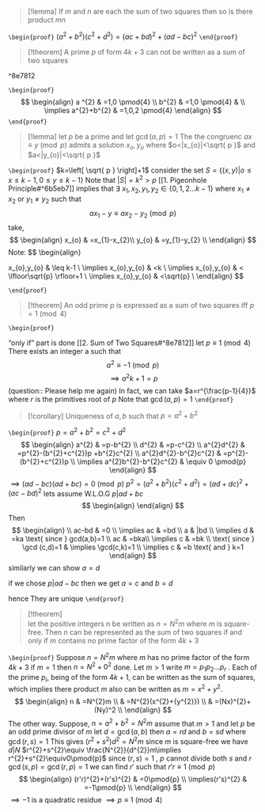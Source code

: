
>[!lemma] 
>If $m$ and $n$ are each the sum of two squares then so is there product $mn$

`\begin{proof}`
$\left( a ^{2}+b^{2} \right)\left( c^{2}+d^{2} \right)=(ac + bd)^{2} + (ad-bc)^{2}$
`\end{proof}`
>[!theorem]
>A prime $p$ of form $4k+3$ can not be written as a sum of two squares

^8e7812

`\begin{proof}`
$$
\begin{align}
a ^{2} & =1,0 \pmod{4} \\
b^{2} & =1,0 \pmod{4} & \\
\implies a^{2}+b^{2} & =1,0,2 \pmod{4}
\end{align}
$$
`\end{proof}`

>[!lemma]
>let $p$ be a prime and let $\gcd(a,p)=1$ 
>The the congruenc
>$ax\equiv y \pmod{p}$
>admits a solution $x_{o},y_{o}$ where 
>$o<|x_{o}|<\sqrt{ p }$ and $a<|y_{o}|<\sqrt{ p }$

`\begin{proof}`
$k=\left[ \sqrt{ p } \right]+1$
consider the set
$S=\left\{ (x,y)|o\leq x\leq k-1,0\leq y\leq k-1 \right\}$
Note that $|S|=k^{2}>p$
[[1. Pigeonhole Principle#^6b5eb7]] implies that
$\exists \ x_{1},x_{2},y_{1},y_{2} \in \left\{ 0,1,2\dots k-1 \right\}$ where $x_{1} \not= x_{2}$ or $y_{1}\neq y_{2}$ such that
$$
ax_{1}-y\equiv ax_{2}-y_{2} \pmod{p}
$$
take,
$$
\begin{align}
x_{o} & =x_{1}-x_{2}\\
y_{o} & =y_{1}-y_{2} \\
\end{align}
$$
Note: 
$$
\begin{align}


x_{o},y_{o}  & \leq k-1  \\
\implies x_{o},y_{o} & <k \\
\implies x_{o},y_{o} & < \lfloor\sqrt{p} \rfloor+1 \\
\implies x_{o},y_{o} & <\sqrt{p} \\
\end{align}
$$

`\end{proof}`


>[!theorem]
>An odd prime $p$ is expressed as a sum of two squares iff 
>$p=1\pmod{4}$

`\begin{proof}`


“only if” part is done [[2. Sum of Two Squares#^8e7812]] 
let $p\equiv 1 \pmod{4}$ There exists an integer a such that 
$$
a ^{2} \equiv -1 \pmod{p}
$$
$$
\implies a^{2}k+1=p
$$
(question:: Please help me again) 
In fact, we can take $a=r^{\frac{p-1}{4}}$ where $r$ is the primitives root of $p$ 
Note that $\gcd(a,p)=1$ 
`\end{proof}`

>[!corollary] Uniqueness of $a,b$ such that $p=a^{2}+b^{2}$

`\begin{proof}`
$p=a^{2}+b ^{2}=c^{2}+d^{2}$
$$
\begin{align}
a^{2} & =p-b^{2} \\
d^{2} & =p-c^{2} \\
a^{2}d^{2} & =p^{2}-(b^{2}+c^{2})p +b^{2}c^{2} \\
a^{2}d^{2}-b^{2}c^{2} & =p^{2}-(b^{2}+c^{2})p  \\
\implies a^{2}b^{2}-b^{2}c^{2} & \equiv 0 \pmod{p}
\end{align}
$$
$\implies (ad-bc)(ad+bc)=0 \pmod{p}$
$p^{2}=(a^{2}+b^{2})(c^{2}+d^{2})=(ad+dc)^{2}+(ac-bd)^{2}$
lets assume W.L.O.G $p|ad+bc$ 
$$
\begin{align}
\end{align}
$$
Then
$$
\begin{align} \\
ac-bd & =0 \\
\implies ac & =bd \\
a & |bd  \\
\implies d & =ka \text{ since } gcd(a,b)=1 \\
ac & =bka\\
\implies c & =bk  \\
\text{ since } \gcd (c,d)=1 & \implies \gcd(c,k)=1 \\
\implies c & =b \text{ and } k=1
\end{align}
$$
similarly we can show $a=d$ 

if we chose $p|ad-bc$ then we get $a=c$ and $b=d$ 

hence They are unique
`\end{proof}`



>[!theorem]  
>let the positive integers n be written as $n=N^{2}m$ where $m$ is square-free. Then $n$ can be represented as the sum of two squares if and only if $m$ contains no prime factor of the form $4k+3$

`\begin{proof}`
Suppose $n=N^{2}m$ where $m$ has no prime factor of the form $4k+3$ if $m=1$ then $n=N^{2}+0^{2}$ done.
Let $m>1$ write $m=p_{1}p_{2}\dots p_{r}$ .
Each of the prime $p_{i}$, being of the form $4k+1$, can be written as the sum of squares,
which implies there product $m$ also can be written as $m=x^{2}+y^{2}$.
$$
\begin{align}
	n & =N^{2}m  \\
 & =N^{2}(x^{2}+{y^{2}}) \\
 & =(Nx)^{2}+(Ny)^2 \\
\end{align}
$$
The other way.
Suppose,
$n=a^2+b^{2}=N^{2}m$ 
assume that $m>1$ and let $p$ be an odd prime divisor of $m$ 
let $d=\gcd(a,b)$ then 
$a=rd$ and $b=sd$ where $\gcd(r,s)=1$
This gives $(r^{2}+s^{2})d^{2}=N^{2}m$ 
since $m$ is square-free we have $d|N$ 
$r^{2}+s^{2}\equiv \frac{N^{2}}{d^{2}}m\implies r^{2}+s^{2}\equiv0\pmod{p}$
since $(r,s)=1$ , $p$ cannot divide both $s$ and $r$ 
$\gcd(s,p)=\gcd (r,p)=1$
we can find $r'$ such that $r'r\equiv 1 \pmod{p}$
$$
\begin{align}
(r'r)^{2}+(r's)^{2} & =0\pmod{p} \\
\implies(r's)^{2} & =-1\pmod{p} \\
\end{align}
$$
$\implies -1\text{ is a quadratic residue }$
$\implies p\equiv {1}\pmod{4}$

